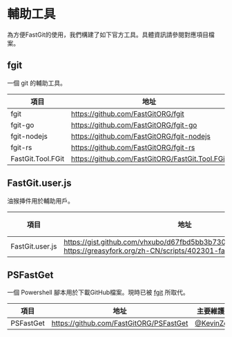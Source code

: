 # 輔助工具

為方便FastGit的使用，我們構建了如下官方工具。具體資訊請參閱對應項目檔案。

## fgit

一個 git 的輔助工具。

| 項目 | 地址 | 主要維護人員 |
| --- | ---- | ---------- |
| fgit | <https://github.com/FastGitORG/fgit> | [@xkeyc](https://github.com/xkeyC) |
| fgit-go | <https://github.com/FastGitORG/fgit-go> | [@KevinZonda](https://github.com/KevinZonda) |
| fgit-nodejs | <https://github.com/FastGitORG/fgit-nodejs> | [@lihai2333](https://github.com/lihai2333) |
| fgit-rs | <https://github.com/FastGitORG/fgit-rs> | [@batkiz](https://github.com/batkiz) |
| FastGit.Tool.FGit | <https://github.com/FastGitORG/FastGit.Tool.FGit> | [@Rwing](https://github.com/Rwing) |

## FastGit.user.js

油猴挿件用於輔助用戶。

| 項目 | 地址 | 主要維護人員 |
| --- | ---- | ---------- |
| FastGit.user.js | <https://gist.github.com/vhxubo/d67fbd5bb3b7308b2e3690ca58e12c12>, <https://greasyfork.org/zh-CN/scripts/402301-fastgit> | [@vhxubo](https://github.com/vhxubo) |

## PSFastGet

一個 Powershell 腳本用於下載GitHub檔案。現時已被 [fgit](#fgit) 所取代。

| 項目 | 地址 | 主要維護人員 |
| --- | ---- | ---------- |
| PSFastGet | <https://github.com/FastGitORG/PSFastGet> | [@KevinZonda](https://github.com/KevinZonda) |
